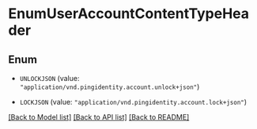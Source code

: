 # EnumUserAccountContentTypeHeader

## Enum


* `UNLOCKJSON` (value: `"application/vnd.pingidentity.account.unlock+json"`)

* `LOCKJSON` (value: `"application/vnd.pingidentity.account.lock+json"`)


[[Back to Model list]](../README.md#documentation-for-models) [[Back to API list]](../README.md#documentation-for-api-endpoints) [[Back to README]](../README.md)


